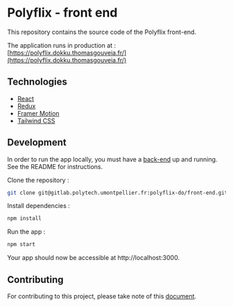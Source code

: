 # Polyflix - front end

This repository contains the source code of the Polyflix front-end.

The application runs in production at : [https://polyflix.dokku.thomasgouveia.fr/](https://polyflix.dokku.thomasgouveia.fr/)

## Technologies

- [React](https://reactjs.org/)
- [Redux](https://redux.js.org/)
- [Framer Motion](https://www.framer.com/motion/)
- [Tailwind CSS](https://tailwindcss.com/)

## Development

In order to run the app locally, you must have a [back-end](https://gitlab.polytech.umontpellier.fr/polyflix-do/back-end) up and running. See the README for instructions.

Clone the repository :

```bash
git clone git@gitlab.polytech.umontpellier.fr:polyflix-do/front-end.git
```

Install dependencies :

```bash
npm install
```

Run the app :

```bash
npm start
```

Your app should now be accessible at http://localhost:3000.

## Contributing

For contributing to this project, please take note of this [document](CONTRIBUTING.md).
